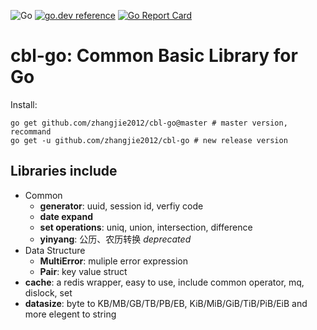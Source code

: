 ![Go](https://github.com/zhangjie2012/cbl-go/workflows/Go/badge.svg)
[![go.dev reference](https://img.shields.io/badge/go.dev-reference-007d9c?logo=go&logoColor=white&style=flat-square)](https://pkg.go.dev/github.com/zhangjie2012/cbl-go)
[![Go Report Card](https://goreportcard.com/badge/github.com/zhangjie2012/cbl-go)](https://goreportcard.com/report/github.com/zhangjie2012/cbl-go)

# cbl-go: Common Basic Library for Go

Install:

``` shell
go get github.com/zhangjie2012/cbl-go@master # master version, recommand
go get -u github.com/zhangjie2012/cbl-go # new release version
```

## Libraries include

- Common
  + **generator**: uuid, session id, verfiy code
  + **date expand**
  + **set operations**: uniq, union, intersection, difference
  + **yinyang**: 公历、农历转换 _deprecated_
- Data Structure
  + **MultiError**: muliple error expression
  + **Pair**: key value struct
- **cache**: a redis wrapper, easy to use, include common operator, mq, dislock, set
- **datasize**: byte to KB/MB/GB/TB/PB/EB, KiB/MiB/GiB/TiB/PiB/EiB and more elegent to string
